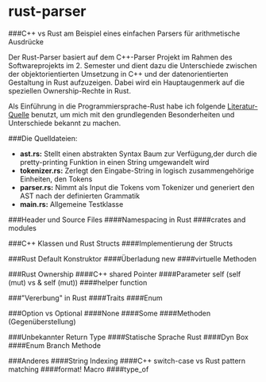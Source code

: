 # rust-parser

###C++ vs Rust am Beispiel eines einfachen Parsers für arithmetische Ausdrücke

Der Rust-Parser basiert auf dem C++-Parser Projekt im Rahmen des Softwareprojekts 
im 2. Semester und dient dazu die Unterschiede zwischen der objektorientierten Umsetzung 
in C++ und der datenorientierten Gestaltung in Rust aufzuzeigen.
Dabei wird ein Hauptaugenmerk auf die speziellen Ownership-Rechte in Rust.

Als Einführung in die Programmiersprache-Rust habe ich 
folgende [Literatur-Quelle](https://doc.rust-lang.org/book/) benutzt, 
um mich mit den grundlegenden Besonderheiten und Unterschiede bekannt zu machen.

###Die Quelldateien:
+ **ast.rs:** Stellt einen abstrakten Syntax Baum zur Verfügung,der durch die pretty-printing Funktion in einen String umgewandelt wird
+ **tokenizer.rs:** Zerlegt den Eingabe-String in logisch zusammengehörige Einheiten, den Tokens
+ **parser.rs:** Nimmt als Input die Tokens vom Tokenizer und generiert den AST nach der definierten Grammatik
+ **main.rs:** Allgemeine Testklasse

###Header und Source Files
####Namespacing in Rust
####crates and modules

###C++ Klassen und Rust Structs
####Implementierung der Structs

###Rust Default Konstruktor
####Überladung new
####virtuelle Methoden

###Rust Ownership
####C++ shared Pointer
####Parameter self (self (mut) vs & self (mut))
####helper function

###"Vererbung" in Rust
####Traits
####Enum

###Option<T> vs Optional<T>
####None
####Some
####Methoden (Gegenüberstellung)

###Unbekannter Return Type
####Statische Sprache Rust
####Dyn Box
####Enum Branch Methode

###Anderes
####String Indexing
####C++ switch-case vs Rust pattern matching
####format! Macro
####type_of 

